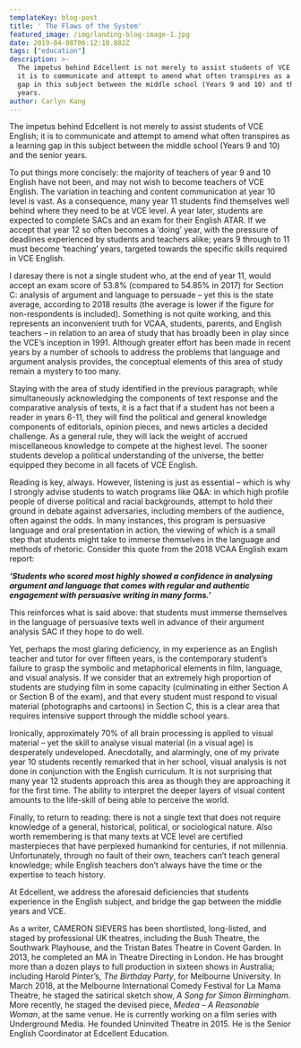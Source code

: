 ```yaml
---
templateKey: blog-post
title: ' The Flaws of the System'
featured_image: /img/landing-blog-image-1.jpg
date: 2019-04-08T06:12:10.882Z
tags: ["education"]
description: >-
  The impetus behind Edcellent is not merely to assist students of VCE English;
  it is to communicate and attempt to amend what often transpires as a learning
  gap in this subject between the middle school (Years 9 and 10) and the senior
  years.
author: Carlyn Kang
---
```

The impetus behind Edcellent is not merely to assist students of VCE English; it is to communicate and attempt to amend what often transpires as a learning gap in this subject between the middle school (Years 9 and 10) and the senior years.

To put things more concisely: the majority of teachers of year 9 and 10 English have not been, and may not wish to become teachers of VCE English. The variation in teaching and content communication at year 10 level is vast. As a consequence, many year 11 students find themselves well behind where they need to be at VCE level. A year later, students are expected to complete SACs and an exam for their English ATAR. If we accept that year 12 so often becomes a ‘doing’ year, with the pressure of deadlines experienced by students and teachers alike; years 9 through to 11 must become ‘teaching’ years, targeted towards the specific skills required in VCE English. 

I daresay there is not a single student who, at the end of year 11, would accept an exam score of 53.8% (compared to 54.85% in 2017) for Section C: analysis of argument and language to persuade – yet this is the state average, according to 2018 results (the average is lower if the figure for non-respondents is included). Something is not quite working, and this represents an inconvenient truth for VCAA, students, parents, and English teachers – in relation to an area of study that has broadly been in play since the VCE’s inception in 1991. Although greater effort has been made in recent years by a number of schools to address the problems that language and argument analysis provides, the conceptual elements of this area of study remain a mystery to too many.

Staying with the area of study identified in the previous paragraph, while simultaneously acknowledging the components of text response and the comparative analysis of texts, it is a fact that if a student has not been a reader in years 6-11, they will find the political and general knowledge components of editorials, opinion pieces, and news articles a decided challenge. As a general rule, they will lack the weight of accrued miscellaneous knowledge to compete at the highest level. The sooner students develop a political understanding of the universe, the better equipped they become in all facets of VCE English.

Reading is key, always. However, listening is just as essential – which is why I strongly advise students to watch programs like Q&A: in which high profile people of diverse political and racial backgrounds, attempt to hold their ground in debate against adversaries, including members of the audience, often against the odds. In many instances, this program is persuasive language and oral presentation in action, the viewing of which is a small step that students might take to immerse themselves in the language and methods of rhetoric. Consider this quote from the 2018 VCAA English exam report:

_**‘Students who scored most highly showed a confidence in analysing argument and language that comes with regular and authentic engagement with persuasive writing in many forms.’**_ 

This reinforces what is said above: that students must immerse themselves in the language of persuasive texts well in advance of their argument analysis SAC if they hope to do well. 

Yet, perhaps the most glaring deficiency, in my experience as an English teacher and tutor for over fifteen years, is the contemporary student’s failure to grasp the symbolic and metaphorical elements in film, language, and visual analysis. If we consider that an extremely high proportion of students are studying film in some capacity (culminating in either Section A or Section B of the exam), and that every student must respond to visual material (photographs and cartoons) in Section C, this is a clear area that requires intensive support through the middle school years. 

Ironically, approximately 70% of all brain processing is applied to visual material – yet the skill to analyse visual material (in a visual age) is desperately undeveloped. Anecdotally, and alarmingly, one of my private year 10 students recently remarked that in her school, visual analysis is not done in conjunction with the English curriculum. It is not surprising that many year 12 students approach this area as though they are approaching it for the first time. The ability to interpret the deeper layers of visual content amounts to the life-skill of being able to perceive the world.

Finally, to return to reading: there is not a single text that does not require knowledge of a general, historical, political, or sociological nature. Also worth remembering is that many texts at VCE level are certified masterpieces that have perplexed humankind for centuries, if not millennia. Unfortunately, through no fault of their own, teachers can’t teach general knowledge; while English teachers don’t always have the time or the expertise to teach history.  

At Edcellent, we address the aforesaid deficiencies that students experience in the English subject, and bridge the gap between the middle years and VCE.

As a writer, CAMERON SIEVERS has been shortlisted, long-listed, and staged by professional UK theatres, including the Bush Theatre, the Southwark Playhouse, and the Tristan Bates Theatre in Covent Garden. In 2013, he completed an MA in Theatre Directing in London. He has brought more than a dozen plays to full production in sixteen shows in Australia; including Harold Pinter’s, _The Birthday Party_, for Melbourne University. In March 2018, at the Melbourne International Comedy Festival for La Mama Theatre, he staged the satirical sketch show, _A Song for Simon Birmingham_. More recently, he staged the devised piece, _Medea – A Reasonable Woman_, at the same venue. He is currently working on a film series with Underground Media. He founded Uninvited Theatre in 2015. He is the Senior English Coordinator at Edcellent Education.
